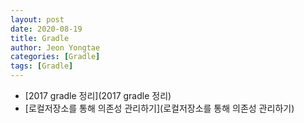 ```yaml
---
layout: post
date: 2020-08-19 
title: Gradle
author: Jeon Yongtae
categories: [Gradle]
tags: [Gradle]
---
```


- [2017 gradle 정리](2017 gradle 정리)
- [로컬저장소를 통해 의존성 관리하기](로컬저장소를 통해 의존성 관리하기)